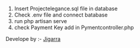 1. Insert Projectelegance.sql file in database 
2. Check .env file and connect batabase <check BD name>
3. run php artisan serve 
4. check Payment Key add in Pymentcontroller.php 

<p>Develope by :- <a href="http://mjcreator.jimdosite.com/">Jigarra</a></p>
